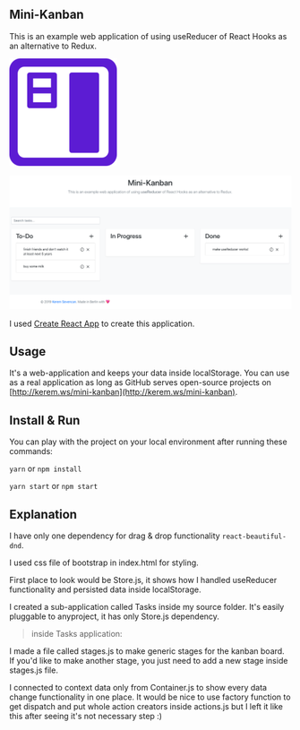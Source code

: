 ## Mini-Kanban

This is an example web application of using useReducer of React Hooks as an alternative to Redux.

![minikanban logo](/public/android-chrome-192x192.png "minikanban logo asset")

![minikanban interface](/screenshot.png "how it looks")

I used [Create React App](https://github.com/facebook/create-react-app) to create this application.

## Usage

It's a web-application and keeps your data inside localStorage. You can use as a real application as long as GitHub serves open-source projects on [http://kerem.ws/mini-kanban](http://kerem.ws/mini-kanban).

## Install & Run

You can play with the project on your local environment after running these commands:

`yarn` or `npm install`

`yarn start` or `npm start`

## Explanation

I have only one dependency for drag & drop functionality `react-beautiful-dnd`.

I used css file of bootstrap in index.html for styling.

First place to look would be Store.js, it shows how I handled useReducer functionality and persisted data inside localStorage.

I created a sub-application called Tasks inside my source folder. It's easily pluggable to anyproject, it has only Store.js dependency.

> inside Tasks application:

I made a file called stages.js to make generic stages for the kanban board. If you'd like to make another stage, you just need to add a new stage inside stages.js file.

I connected to context data only from Container.js to show every data change functionality in one place. It would be nice to use factory function to get dispatch and put whole action creators inside actions.js but I left it like this after seeing it's not necessary step :)
